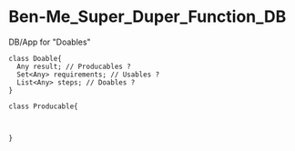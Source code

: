 # Ben-Me_Super_Duper_Function_DB
DB/App for "Doables" 

```PlantUML
class Doable{
  Any result; // Producables ?
  Set<Any> requirements; // Usables ?
  List<Any> steps; // Doables ?
}

class Producable{

  

}
```



<div hidden>
```
@startuml firstDiagram

Alice -> Bob: Hello
Bob -> Alice: Hi!
		
@enduml
```
</div>

![](firstDiagram.svg)
